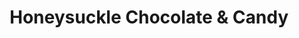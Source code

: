 ---
title: "Honeysuckle Chocolate & Candy"
url: /tulsa/honeysuckle-chocolate-and-candy/
shop: chocolate
---
